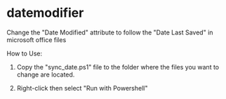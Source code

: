 # datemodifier
Change the "Date Modified" attribute to follow the "Date Last Saved" in microsoft office files

How to Use:

1. Copy the "sync_date.ps1" file to the folder where the files you want to change are located.

2. Right-click then select "Run with Powershell"
